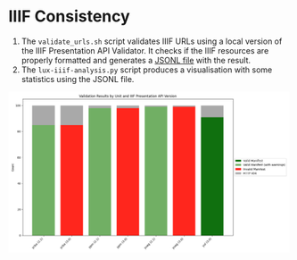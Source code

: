 # IIIF Consistency

1. The `validate_urls.sh` script validates IIIF URLs using a local version of the IIIF Presentation API Validator. It checks if the IIIF resources are properly formatted and generates a [JSONL file](lux-iiif-results.jsonl) with the result.
2. The `lux-iiif-analysis.py` script produces a visualisation with some statistics using the JSONL file. 

![](lux-iiif-validation.png)